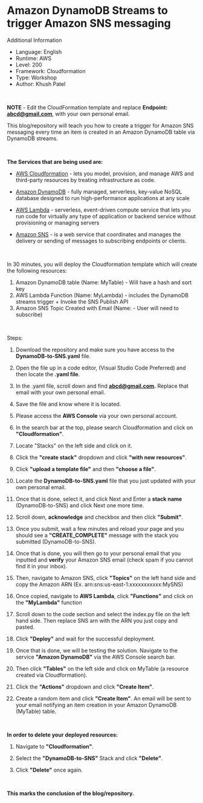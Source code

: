 <h1>Amazon DynamoDB Streams to trigger Amazon SNS messaging</h1>

Additional Information

- Language: English
- Runtime: AWS
- Level: 200
- Framework: Cloudformation
- Type: Workshop
- Author: Khush Patel

<br>

**NOTE** - Edit the CloudFormation template and replace **Endpoint: abcd@gmail.com**, with your own personal email.

This blog/repository will teach you how to create a trigger for Amazon SNS messaging every time an item is created in an Amazon DynamoDB table via DynamoDB streams.

<br>

**The Services that are being used are:**

- [AWS Cloudformation](https://aws.amazon.com/cloudformation/) - lets you model, provision, and manage AWS and third-party resources by treating infrastructure as code.

- [Amazon DynamoDB](https://aws.amazon.com/dynamodb/) - fully managed, serverless, key-value NoSQL database designed to run high-performance applications at any scale

- [AWS Lambda](https://aws.amazon.com/lambda/) - serverless, event-driven compute service that lets you run code for virtually any type of application or backend service without provisioning or managing servers

- [Amazon SNS](https://aws.amazon.com/sns/) - is a web service that coordinates and manages the delivery or sending of messages to subscribing endpoints or clients.

<br>

In 30 minutes, you will deploy the Cloudformation template which will create the following resources:

1. Amazon DynamoDB table (Name: MyTable) - Will have a hash and sort key
2. AWS Lambda Function (Name: MyLambda) - includes the DynamoDB streams trigger + Invoke the SNS Publish API
3. Amazon SNS Topic Created with Email (Name: - User will need to subscribe)

<br>

Steps:

1. Download the repository and make sure you have access to the **DynamoDB-to-SNS.yaml** file.

2. Open the file up in a code editor, (Visual Studio Code Preferred) and then locate the **.yaml file**.

3. In the .yaml file, scroll down and find **abcd@gmail.com.** Replace that email with your own personal email.

4. Save the file and know where it is located.

5. Please access the **AWS Console** via your own personal account.

6. In the search bar at the top, please search Cloudformation and click on **"Cloudformation"**.

7. Locate "Stacks" on the left side and click on it.

8. Click the **"create stack"** dropdown and click **"with new resources"**.

9. Click **"upload a template file"** and then **"choose a file"**.

10. Locate the **DynamoDB-to-SNS.yaml** file that you just updated with your own personal email.

11. Once that is done, select it, and click Next and Enter a **stack name** (DynamoDB-to-SNS) and click Next one more time.

12. Scroll down, **acknowledge** and checkbox and then click **"Submit"**.

13. Once you submit, wait a few minutes and reload your page and you should see a **"CREATE_COMPLETE"** message with the stack you submitted (DynamoDB-to-SNS).

14. Once that is done, you will then go to your personal email that you inputted and **verify** your Amazon SNS email (check spam if you cannot find it in your inbox).

15. Then, navigate to Amazon SNS, click **"Topics"** on the left hand side and copy the Amazon ARN (Ex. arn:sns:us-east-1:xxxxxxxxxxx:MySNS)

16. Once copied, navigate to **AWS Lambda**, click **"Functions"** and click on the **"MyLambda"** function

17. Scroll down to the code section and select the index.py file on the left hand side. Then replace SNS arn with the ARN you just copy and pasted.

18. Click **"Deploy"** and wait for the successful deployment.

19. Once that is done, we will be testing the solution. Navigate to the service **"Amazon DynamoDB"** via the AWS Console search bar.

20. Then click **"Tables"** on the left side and click on MyTable (a resource created via Cloudformation).

21. Click the **"Actions"** dropdown and click **"Create Item"**.

22. Create a random item and click **"Create Item"**. An email will be sent to your email notifying an item creation in your Amazon DynamoDB (MyTable) table.

<br>

**In order to delete your deployed resources:**

1. Navigate to **"Cloudformation"**.

2. Select the **"DynamoDB-to-SNS"** Stack and click **"Delete"**.

3. Click **"Delete"** once again.

<br>

**This marks the conclusion of the blog/repository.**
